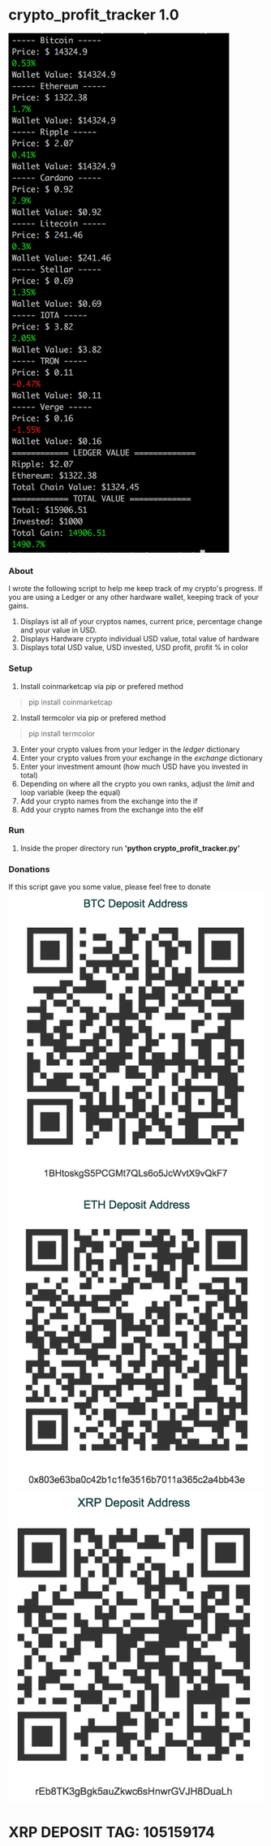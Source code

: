 # crypto_profit_tracker 1.0

![Screenshot](https://github.com/adamvaldez/crypto_profit_tracker/blob/master/Screen%20Shot%202018-01-12%20at%2010.08.18%20PM.png "Screenshot via terminal")

### About
I wrote the following script to help me keep track of my crypto's progress.
If you are using a Ledger or any other hardware wallet, keeping track of your gains.
1. Displays ist all of your cryptos names, current price, percentage change and your value in USD.
2. Displays Hardware crypto individual USD value, total value of hardware
3. Displays total USD value, USD invested, USD profit, profit % in color

### Setup
1. Install coinmarketcap via pip or prefered method
> pip install coinmarketcap
2. Install termcolor via pip or prefered method
> pip install termcolor
3. Enter your crypto values from your ledger in the *ledger* dictionary
4. Enter your crypto values from your exchange in the *exchange* dictionary
5. Enter your investment amount (how much USD have you invested in total)
6. Depending on where all the crypto you own ranks, adjust the *limit* and loop variable (keep the equal)
7. Add your crypto names from the exchange into the if
8. Add your crypto names from the exchange into the elif

### Run
1. Inside the proper directory run **'python crypto_profit_tracker.py'**

### Donations
If this script gave you some value, please feel free to donate
![Bitcoin Address](https://github.com/adamvaldez/crypto_profit_tracker/blob/master/Screen%20Shot%202018-01-12%20at%2010.12.59%20PM.png? "Bitcoin Address")
![Ethereum Address](https://github.com/adamvaldez/crypto_profit_tracker/blob/master/Screen%20Shot%202018-01-12%20at%2010.13.31%20PM.png "Ethereum Address")
![Ripple Address](https://github.com/adamvaldez/crypto_profit_tracker/blob/master/Screen%20Shot%202018-01-12%20at%2010.14.21%20PM.png "Ripple Address")
# XRP DEPOSIT TAG: 105159174
